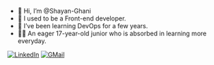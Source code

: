 - 👋 Hi, I’m @Shayan-Ghani
- 👀 I used to be a Front-end developer.
- 🌱 I’ve been learning DevOps for a few years.
- 👨‍💻 An eager 17-year-old junior who is absorbed in learning more everyday.

[![LinkedIn](https://img.shields.io/badge/linkedin-%230077B5.svg?style=for-the-badge&logo=linkedin&logoColor=white)](https://www.linkedin.com/in/dev-shayan-ghani)
[![GMail](https://img.shields.io/badge/gmail-f0f0f0?&style=for-the-badge&logo=gmail&logoColor=white&color=ea4335)](mailto:shayanghani1384@gmail.com)
